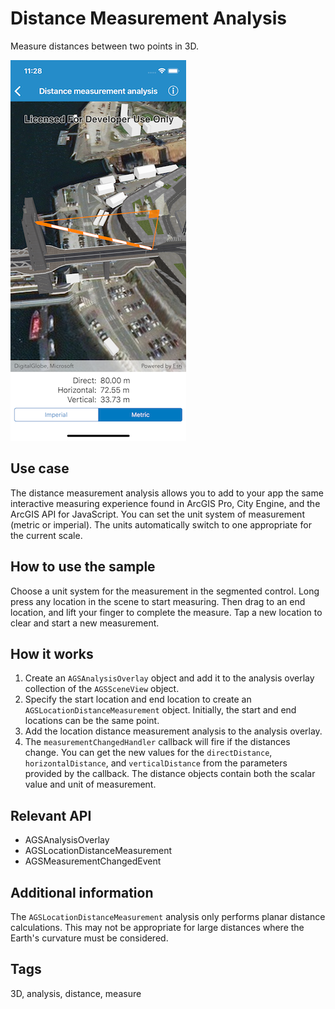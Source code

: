 # Distance Measurement Analysis

Measure distances between two points in 3D.

![Distance Measurement Analysis](distance-measurement.png)

## Use case

The distance measurement analysis allows you to add to your app the same interactive measuring experience found in ArcGIS Pro, City Engine, and the ArcGIS API for JavaScript. You can set the unit system of measurement (metric or imperial). The units automatically switch to one appropriate for the current scale.

## How to use the sample

Choose a unit system for the measurement in the segmented control. Long press any location in the scene to start measuring. Then drag to an end location, and lift your finger to complete the measure. Tap a new location to clear and start a new measurement.

## How it works

1. Create an `AGSAnalysisOverlay` object and add it to the analysis overlay collection of the `AGSSceneView` object.
2. Specify the start location and end location to create an `AGSLocationDistanceMeasurement` object. Initially, the start and end locations can be the same point.
3. Add the location distance measurement analysis to the analysis overlay.
4. The `measurementChangedHandler` callback will fire if the distances change. You can get the new values for the `directDistance`, `horizontalDistance`, and `verticalDistance` from the parameters provided by the callback. The distance objects contain both the scalar value and unit of measurement.

## Relevant API  

* AGSAnalysisOverlay
* AGSLocationDistanceMeasurement
* AGSMeasurementChangedEvent

## Additional information

The `AGSLocationDistanceMeasurement` analysis only performs planar distance calculations. This may not be appropriate for large distances where the Earth's curvature must be considered.

## Tags

3D, analysis, distance, measure
